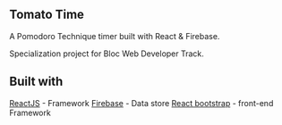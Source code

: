 ## Tomato Time

A Pomodoro Technique timer built with React & Firebase.

Specialization project for Bloc Web Developer Track. 

## Built with

[ReactJS](https://reactjs.org/) - Framework
[Firebase](https://firebase.google.com/) - Data store
[React bootstrap](https://react-bootstrap.github.io/) - front-end Framework
